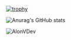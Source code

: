 [![trophy](https://github-profile-trophy.vercel.app/?username=AlonVDev&theme=radical)](https://github.com/ryo-ma/github-profile-trophy)

![Anurag's GitHub stats](https://github-readme-stats.vercel.app/api?username=AlonVDev&show_icons=true&theme=radical)

![AlonVDev](https://github-readme-stats.vercel.app/api/top-langs?username=AlonVDev&show_icons=true&theme=tokyonight&layout=compact)
